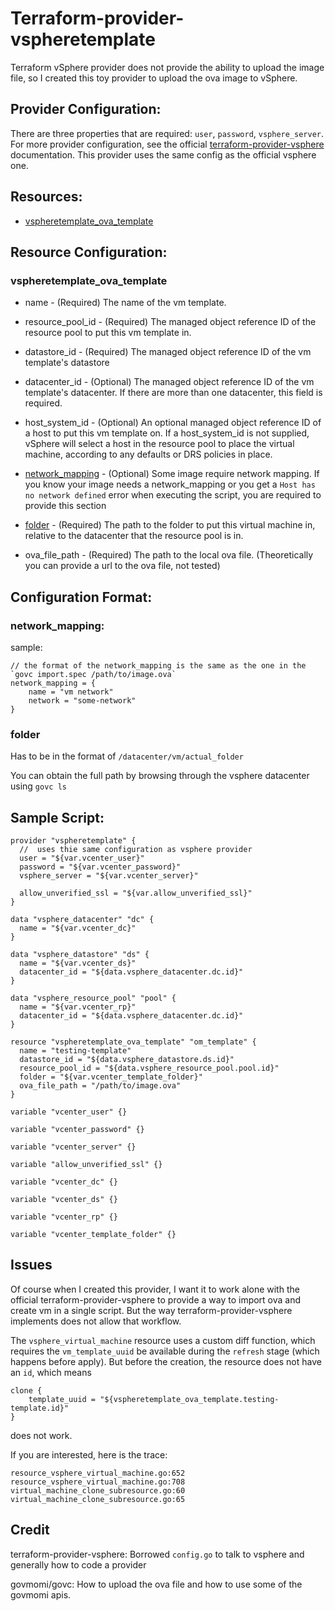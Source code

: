 # Terraform-provider-vspheretemplate

Terraform vSphere provider does not provide the ability to upload the image file, 
so I created this toy provider to upload the ova image to vSphere.

## Provider Configuration:
There are three properties that are required: `user`, `password`, `vsphere_server`.
For more provider configuration, see the official
[terraform-provider-vsphere](https://www.terraform.io/docs/providers/vsphere/index.html#argument-reference)
documentation. This provider uses the same config as the official vsphere one.

## Resources:

* [vspheretemplate_ova_template](#vspheretemplate_ova_template)

## Resource Configuration:

### vspheretemplate_ova_template

* name - (Required) The name of the vm template.

* resource_pool_id - (Required) The managed object reference ID of the resource pool to put this vm template in.

* datastore_id - (Required) The managed object reference ID of the vm template's datastore

* datacenter_id - (Optional) The managed object reference ID of the vm template's datacenter. If there are more than one datacenter, this field is required.

* host_system_id - (Optional) An optional managed object reference ID of a host to put this vm template on. If a host_system_id is not supplied, vSphere will select a host in the resource pool to place the virtual machine, according to any defaults or DRS policies in place.

* [network_mapping](#network_mapping) - (Optional) Some image require network mapping. If you know your image needs a network_mapping or you get a `Host has no network defined` error when executing the script, you are required to provide this section

* [folder](#folder) - (Required) The path to the folder to put this virtual machine in, relative to the datacenter that the resource pool is in.

* ova_file_path - (Required) The path to the local ova file. (Theoretically you can provide a url to the ova file, not tested)

## Configuration Format:

### network_mapping:
sample:
```
// the format of the network_mapping is the same as the one in the `govc import.spec /path/to/image.ova`
network_mapping = {
	name = "vm network"
	network = "some-network"
}
```

### folder
Has to be in the format of `/datacenter/vm/actual_folder`

You can obtain the full path by browsing through the vsphere datacenter using `govc ls`

## Sample Script:
```hcl-terraform
provider "vspheretemplate" {
  //  uses thie same configuration as vsphere provider
  user = "${var.vcenter_user}"
  password = "${var.vcenter_password}"
  vsphere_server = "${var.vcenter_server}"

  allow_unverified_ssl = "${var.allow_unverified_ssl}"
}

data "vsphere_datacenter" "dc" {
  name = "${var.vcenter_dc}"
}

data "vsphere_datastore" "ds" {
  name = "${var.vcenter_ds}"
  datacenter_id = "${data.vsphere_datacenter.dc.id}"
}

data "vsphere_resource_pool" "pool" {
  name = "${var.vcenter_rp}"
  datacenter_id = "${data.vsphere_datacenter.dc.id}"
}

resource "vspheretemplate_ova_template" "om_template" {
  name = "testing-template"
  datastore_id = "${data.vsphere_datastore.ds.id}"
  resource_pool_id = "${data.vsphere_resource_pool.pool.id}"
  folder = "${var.vcenter_template_folder}"
  ova_file_path = "/path/to/image.ova"
}

variable "vcenter_user" {}

variable "vcenter_password" {}

variable "vcenter_server" {}

variable "allow_unverified_ssl" {}

variable "vcenter_dc" {}

variable "vcenter_ds" {}

variable "vcenter_rp" {}

variable "vcenter_template_folder" {}
```

## Issues
Of course when I created this provider, I want it to work alone with the official terraform-provider-vsphere
to provide a way to import ova and create vm in a single script. But the way terraform-provider-vsphere implements
does not allow that workflow. 

The `vsphere_virtual_machine` resource uses a custom diff function, which requires the `vm_template_uuid` be available
during the `refresh` stage (which happens before apply). But before the creation, the resource does not have an `id`,
which means 

```hcl-terraform
clone {
	template_uuid = "${vspheretemplate_ova_template.testing-template.id}"
}
```

does not work.

If you are interested, here is the trace:
```
resource_vsphere_virtual_machine.go:652
resource_vsphere_virtual_machine.go:708
virtual_machine_clone_subresource.go:60
virtual_machine_clone_subresource.go:65
```


## Credit
terraform-provider-vsphere: Borrowed `config.go` to talk to vsphere and generally how to code a provider

govmomi/govc: How to upload the ova file and how to use some of the govmomi apis.

